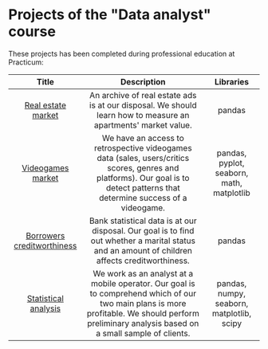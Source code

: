# Projects of the "Data analyst" course

These projects has been completed during professional education at Practicum:


| Title       | Description  | Libraries            |
| :-------------------:|:-------------------: |:---------------------------:|
| [Real estate market](https://github.com/Croissant24-7/My-projects/blob/main/Project_1/real_estate_market_final.ipynb/ "Project № 1") |An archive of real estate ads is at our disposal. We should learn how to measure an apartments' market value. | pandas
| [Videogames market](https://github.com/Croissant24-7/My-projects/blob/main/Project_2/videogames_market_project.ipynb/ "Project № 2") |We have an access to retrospective videogames data (sales, users/critics scores, genres and platforms). Our goal is to detect patterns that determine success of a videogame.                 | pandas, pyplot, seaborn, math, matplotlib
| [Borrowers creditworthiness](https://github.com/Croissant24-7/My-projects/blob/main/Project%203/borrowers_quality_final.ipynb/ "Project № 3") |Bank statistical data is at our disposal. Our goal is to find out whether a marital status and an amount of children affects creditworthiness.                  | pandas
| [Statistical analysis](https://github.com/Croissant24-7/My-projects/blob/main/Project_4/statistical_analysis.ipynb/ "Project № 4") |We work as an analyst at a mobile operator. Our goal is to comprehend which of our two main plans is more profitable. We should perform preliminary analysis based on a small sample of clients.| pandas, numpy, seaborn, matplotlib, scipy
